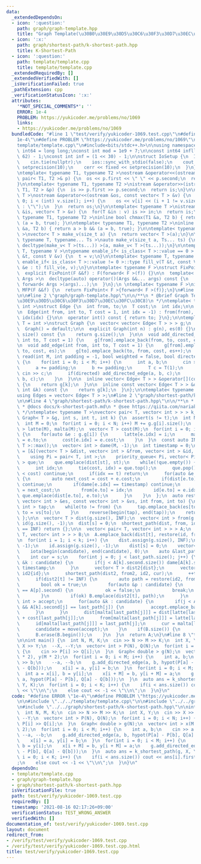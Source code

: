 ```yaml
---
data:
  _extendedDependsOn:
  - icon: ':question:'
    path: graph/graph-template.hpp
    title: "Graph Template(\u30B0\u30E9\u30D5\u30C6\u30F3\u30D7\u30EC\u30FC\u30C8)"
  - icon: ':x:'
    path: graph/shortest-path/k-shortest-path.hpp
    title: K-Shortest-Path
  - icon: ':question:'
    path: template/template.cpp
    title: template/template.cpp
  _extendedRequiredBy: []
  _extendedVerifiedWith: []
  _isVerificationFailed: true
  _pathExtension: cpp
  _verificationStatusIcon: ':x:'
  attributes:
    '*NOT_SPECIAL_COMMENTS*': ''
    ERROR: 1e-4
    PROBLEM: https://yukicoder.me/problems/no/1069
    links:
    - https://yukicoder.me/problems/no/1069
  bundledCode: "#line 1 \"test/verify/yukicoder-1069.test.cpp\"\n#define ERROR \"\
    1e-4\"\n#define PROBLEM \"https://yukicoder.me/problems/no/1069\"\n\n#line 1 \"\
    template/template.cpp\"\n#include<bits/stdc++.h>\n\nusing namespace std;\n\nusing\
    \ int64 = long long;\nconst int mod = 1e9 + 7;\n\nconst int64 infll = (1LL <<\
    \ 62) - 1;\nconst int inf = (1 << 30) - 1;\n\nstruct IoSetup {\n  IoSetup() {\n\
    \    cin.tie(nullptr);\n    ios::sync_with_stdio(false);\n    cout << fixed <<\
    \ setprecision(10);\n    cerr << fixed << setprecision(10);\n  }\n} iosetup;\n\
    \ntemplate< typename T1, typename T2 >\nostream &operator<<(ostream &os, const\
    \ pair< T1, T2 >& p) {\n  os << p.first << \" \" << p.second;\n  return os;\n\
    }\n\ntemplate< typename T1, typename T2 >\nistream &operator>>(istream &is, pair<\
    \ T1, T2 > &p) {\n  is >> p.first >> p.second;\n  return is;\n}\n\ntemplate< typename\
    \ T >\nostream &operator<<(ostream &os, const vector< T > &v) {\n  for(int i =\
    \ 0; i < (int) v.size(); i++) {\n    os << v[i] << (i + 1 != v.size() ? \" \"\
    \ : \"\");\n  }\n  return os;\n}\n\ntemplate< typename T >\nistream &operator>>(istream\
    \ &is, vector< T > &v) {\n  for(T &in : v) is >> in;\n  return is;\n}\n\ntemplate<\
    \ typename T1, typename T2 >\ninline bool chmax(T1 &a, T2 b) { return a < b &&\
    \ (a = b, true); }\n\ntemplate< typename T1, typename T2 >\ninline bool chmin(T1\
    \ &a, T2 b) { return a > b && (a = b, true); }\n\ntemplate< typename T = int64\
    \ >\nvector< T > make_v(size_t a) {\n  return vector< T >(a);\n}\n\ntemplate<\
    \ typename T, typename... Ts >\nauto make_v(size_t a, Ts... ts) {\n  return vector<\
    \ decltype(make_v< T >(ts...)) >(a, make_v< T >(ts...));\n}\n\ntemplate< typename\
    \ T, typename V >\ntypename enable_if< is_class< T >::value == 0 >::type fill_v(T\
    \ &t, const V &v) {\n  t = v;\n}\n\ntemplate< typename T, typename V >\ntypename\
    \ enable_if< is_class< T >::value != 0 >::type fill_v(T &t, const V &v) {\n  for(auto\
    \ &e : t) fill_v(e, v);\n}\n\ntemplate< typename F >\nstruct FixPoint : F {\n\
    \  explicit FixPoint(F &&f) : F(forward< F >(f)) {}\n\n  template< typename...\
    \ Args >\n  decltype(auto) operator()(Args &&... args) const {\n    return F::operator()(*this,\
    \ forward< Args >(args)...);\n  }\n};\n \ntemplate< typename F >\ninline decltype(auto)\
    \ MFP(F &&f) {\n  return FixPoint< F >{forward< F >(f)};\n}\n#line 5 \"test/verify/yukicoder-1069.test.cpp\"\
    \n\n#line 2 \"graph/graph-template.hpp\"\n\n/**\n * @brief Graph Template(\u30B0\
    \u30E9\u30D5\u30C6\u30F3\u30D7\u30EC\u30FC\u30C8)\n */\ntemplate< typename T =\
    \ int >\nstruct Edge {\n  int from, to;\n  T cost;\n  int idx;\n\n  Edge() = default;\n\
    \n  Edge(int from, int to, T cost = 1, int idx = -1) : from(from), to(to), cost(cost),\
    \ idx(idx) {}\n\n  operator int() const { return to; }\n};\n\ntemplate< typename\
    \ T = int >\nstruct Graph {\n  vector< vector< Edge< T > > > g;\n  int es;\n\n\
    \  Graph() = default;\n\n  explicit Graph(int n) : g(n), es(0) {}\n\n  size_t\
    \ size() const {\n    return g.size();\n  }\n\n  void add_directed_edge(int from,\
    \ int to, T cost = 1) {\n    g[from].emplace_back(from, to, cost, es++);\n  }\n\
    \n  void add_edge(int from, int to, T cost = 1) {\n    g[from].emplace_back(from,\
    \ to, cost, es);\n    g[to].emplace_back(to, from, cost, es++);\n  }\n\n  void\
    \ read(int M, int padding = -1, bool weighted = false, bool directed = false)\
    \ {\n    for(int i = 0; i < M; i++) {\n      int a, b;\n      cin >> a >> b;\n\
    \      a += padding;\n      b += padding;\n      T c = T(1);\n      if(weighted)\
    \ cin >> c;\n      if(directed) add_directed_edge(a, b, c);\n      else add_edge(a,\
    \ b, c);\n    }\n  }\n\n  inline vector< Edge< T > > &operator[](const int &k)\
    \ {\n    return g[k];\n  }\n\n  inline const vector< Edge< T > > &operator[](const\
    \ int &k) const {\n    return g[k];\n  }\n};\n\ntemplate< typename T = int >\n\
    using Edges = vector< Edge< T > >;\n#line 2 \"graph/shortest-path/k-shortest-path.hpp\"\
    \n\n#line 4 \"graph/shortest-path/k-shortest-path.hpp\"\n\n/**\n * @brief K-Shortest-Path\n\
    \ * @docs docs/k-shortest-path.md\n * @see https://qiita.com/nariaki3551/items/821dc6ffdc552d3d5f22\n\
    \ */\ntemplate< typename T >\nvector< pair< T, vector< int > > > k_shortest_path(const\
    \ Graph< T > &g, int s, int t, int k) {\n  assert(s != t);\n  int N = (int) g.size();\n\
    \  int M = 0;\n  for(int i = 0; i < N; i++) M += g.g[i].size();\n  vector< int\
    \ > latte(M), malta(M);\n  vector< T > cost(M);\n  for(int i = 0; i < N; i++)\
    \ {\n    for(auto &e : g.g[i]) {\n      latte[e.idx] = i;\n      malta[e.idx]\
    \ = e.to;\n      cost[e.idx] = e.cost;\n    }\n  }\n  const auto INF = numeric_limits<\
    \ T >::max();\n  vector< int > dame(M, -1);\n  int timestamp = 0;\n  auto shortest_path\
    \ = [&](vector< T > &dist, vector< int > &from, vector< int > &id, int st) {\n\
    \    using Pi = pair< T, int >;\n    priority_queue< Pi, vector< Pi >, greater<>\
    \ > que;\n    que.emplace(dist[st], st);\n    while(!que.empty()) {\n      T cost;\n\
    \      int idx;\n      tie(cost, idx) = que.top();\n      que.pop();\n      if(dist[idx]\
    \ < cost) continue;\n      if(idx == t) return;\n      for(auto &e : g.g[idx])\
    \ {\n        auto next_cost = cost + e.cost;\n        if(dist[e.to] <= next_cost)\
    \ continue;\n        if(dame[e.idx] == timestamp) continue;\n        dist[e.to]\
    \ = next_cost;\n        from[e.to] = idx;\n        id[e.to] = e.idx;\n       \
    \ que.emplace(dist[e.to], e.to);\n      }\n    }\n  };\n  auto restore = [](const\
    \ vector< int > &es, const vector< int > &vs, int from, int to) {\n    vector<\
    \ int > tap;\n    while(to != from) {\n      tap.emplace_back(es[to]);\n     \
    \ to = vs[to];\n    }\n    reverse(begin(tap), end(tap));\n    return tap;\n \
    \ };\n\n  vector< T > dist(g.size(), INF);\n  vector< int > from(g.size(), -1),\
    \ id(g.size(), -1);\n  dist[s] = 0;\n  shortest_path(dist, from, id, s);\n  if(dist[t]\
    \ == INF) return {};\n\n  vector< pair< T, vector< int > > > A;\n  set< pair<\
    \ T, vector< int > > > B;\n  A.emplace_back(dist[t], restore(id, from, s, t));\n\
    \n  for(int i = 1; i < k; i++) {\n    dist.assign(g.size(), INF);\n    from.assign(g.size(),\
    \ -1);\n    id.assign(g.size(), -1);\n    dist[s] = 0;\n    vector< int > candidate(A.size());\n\
    \    iota(begin(candidate), end(candidate), 0);\n    auto &last_path = A.back().second;\n\
    \    int cur = s;\n    for(int j = 0; j < last_path.size(); j++) {\n      for(auto\
    \ &k : candidate) {\n        if(j < A[k].second.size()) dame[A[k].second[j]] =\
    \ timestamp;\n      }\n      vector< T > dist2{dist};\n      vector< int > from2{from},\
    \ id2{id};\n      shortest_path(dist2, from2, id2, cur);\n      ++timestamp;\n\
    \      if(dist2[t] != INF) {\n        auto path = restore(id2, from2, s, t);\n\
    \        bool ok = true;\n        for(auto &p : candidate) {\n          if(path\
    \ == A[p].second) {\n            ok = false;\n            break;\n          }\n\
    \        }\n        if(ok) B.emplace(dist2[t], path);\n      }\n      vector<\
    \ int > accept;\n      for(auto &k : candidate) {\n        if(j < A[k].second.size()\
    \ && A[k].second[j] == last_path[j]) {\n          accept.emplace_back(k);\n  \
    \      }\n      }\n      dist[malta[last_path[j]]] = dist[latte[last_path[j]]]\
    \ + cost[last_path[j]];\n      from[malta[last_path[j]]] = latte[last_path[j]];\n\
    \      id[malta[last_path[j]]] = last_path[j];\n      cur = malta[last_path[j]];\n\
    \      candidate = move(accept);\n    }\n    if(B.size()) {\n      A.emplace_back(*B.begin());\n\
    \      B.erase(B.begin());\n    }\n  }\n  return A;\n}\n#line 8 \"test/verify/yukicoder-1069.test.cpp\"\
    \n\nint main() {\n  int N, M, K;\n  cin >> N >> M >> K;\n  int X, Y;\n  cin >>\
    \ X >> Y;\n  --X, --Y;\n  vector< int > P(N), Q(N);\n  for(int i = 0; i < N; i++)\
    \ {\n    cin >> P[i] >> Q[i];\n  }\n  Graph< double > g(N);\n  vector< int > x(M\
    \ * 2), y(M * 2);\n  for(int i = 0; i < M; i++) {\n    int a, b;\n    cin >> a\
    \ >> b;\n    --a, --b;\n    g.add_directed_edge(a, b, hypot(P[a] - P[b], Q[a]\
    \ - Q[b]));\n    x[i] = a, y[i] = b;\n  }\n  for(int i = 0; i < M; i++) {\n  \
    \  int a = x[i], b = y[i];\n    x[i + M] = b, y[i + M] = a;\n    g.add_directed_edge(b,\
    \ a, hypot(P[a] - P[b], Q[a] - Q[b]));\n  }\n  auto ans = k_shortest_path(g, X,\
    \ Y, K);\n  for(int i = 0; i < K; i++) {\n    if(i < ans.size()) cout << ans[i].first\
    \ << \"\\n\";\n    else cout << -1 << \"\\n\";\n  }\n}\n"
  code: "#define ERROR \"1e-4\"\n#define PROBLEM \"https://yukicoder.me/problems/no/1069\"\
    \n\n#include \"../../template/template.cpp\"\n\n#include \"../../graph/graph-template.hpp\"\
    \n#include \"../../graph/shortest-path/k-shortest-path.hpp\"\n\nint main() {\n\
    \  int N, M, K;\n  cin >> N >> M >> K;\n  int X, Y;\n  cin >> X >> Y;\n  --X,\
    \ --Y;\n  vector< int > P(N), Q(N);\n  for(int i = 0; i < N; i++) {\n    cin >>\
    \ P[i] >> Q[i];\n  }\n  Graph< double > g(N);\n  vector< int > x(M * 2), y(M *\
    \ 2);\n  for(int i = 0; i < M; i++) {\n    int a, b;\n    cin >> a >> b;\n   \
    \ --a, --b;\n    g.add_directed_edge(a, b, hypot(P[a] - P[b], Q[a] - Q[b]));\n\
    \    x[i] = a, y[i] = b;\n  }\n  for(int i = 0; i < M; i++) {\n    int a = x[i],\
    \ b = y[i];\n    x[i + M] = b, y[i + M] = a;\n    g.add_directed_edge(b, a, hypot(P[a]\
    \ - P[b], Q[a] - Q[b]));\n  }\n  auto ans = k_shortest_path(g, X, Y, K);\n  for(int\
    \ i = 0; i < K; i++) {\n    if(i < ans.size()) cout << ans[i].first << \"\\n\"\
    ;\n    else cout << -1 << \"\\n\";\n  }\n}\n"
  dependsOn:
  - template/template.cpp
  - graph/graph-template.hpp
  - graph/shortest-path/k-shortest-path.hpp
  isVerificationFile: true
  path: test/verify/yukicoder-1069.test.cpp
  requiredBy: []
  timestamp: '2021-08-16 02:17:26+09:00'
  verificationStatus: TEST_WRONG_ANSWER
  verifiedWith: []
documentation_of: test/verify/yukicoder-1069.test.cpp
layout: document
redirect_from:
- /verify/test/verify/yukicoder-1069.test.cpp
- /verify/test/verify/yukicoder-1069.test.cpp.html
title: test/verify/yukicoder-1069.test.cpp
---
```

